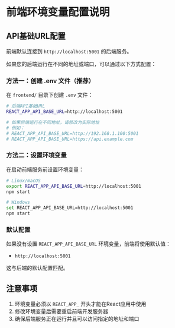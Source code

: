 # 前端环境变量配置说明

## API基础URL配置

前端默认连接到 `http://localhost:5001` 的后端服务。

如果您的后端运行在不同的地址或端口，可以通过以下方式配置：

### 方法一：创建 .env 文件（推荐）

在 `frontend/` 目录下创建 `.env` 文件：

```bash
# 后端API基础URL
REACT_APP_API_BASE_URL=http://localhost:5001

# 如果后端运行在不同地址，请修改为实际地址
# 例如：
# REACT_APP_API_BASE_URL=http://192.168.1.100:5001
# REACT_APP_API_BASE_URL=https://api.example.com
```

### 方法二：设置环境变量

在启动前端服务前设置环境变量：

```bash
# Linux/macOS
export REACT_APP_API_BASE_URL=http://localhost:5001
npm start

# Windows
set REACT_APP_API_BASE_URL=http://localhost:5001
npm start
```

### 默认配置

如果没有设置 `REACT_APP_API_BASE_URL` 环境变量，前端将使用默认值：
- `http://localhost:5001`

这与后端的默认配置匹配。

## 注意事项

1. 环境变量必须以 `REACT_APP_` 开头才能在React应用中使用
2. 修改环境变量后需要重启前端开发服务器
3. 确保后端服务正在运行并且可以访问指定的地址和端口 